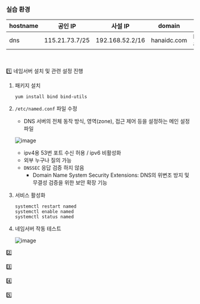 ### 실습 환경
| hostname | 공인 IP | 사설 IP | domain| OS |
|-----------|--------|----------|--------|------|
|dns|115.21.73.7/25|192.168.52.2/16|hanaidc.com|RHEL-8.9|

<br>

1️⃣ 네임서버 설치 및 관련 설정 진행
1. 패키지 설치
   ```
   yum install bind bind-utils
   ```


2. `/etc/named.conf` 파일 수정
   - DNS 서버의 전체 동작 방식, 영역(zone), 접근 제어 등을 설정하는 메인 설정 파일
   
    ![image](https://github.com/user-attachments/assets/7bad651b-f242-4b20-9f06-aba250f2b0fe)

     - ipv4용 53번 포트 수신 허용 / ipv6 비활성화
     - 외부 누구나 질의 가능
     - `DNSSEC` 응답 검증 하지 않음
       - Domain Name System Security Extensions: DNS의 위변조 방지 및 무결성 검증을 위한 보안 확장 기능

3. 서비스 활성화
   ```
   systemctl restart named
   systemctl enable named
   systemctl status named
   ```

4. 네임서버 작동 테스트
   
   ![image](https://github.com/user-attachments/assets/dd9daa48-02ba-430b-b19f-9b5f5f0c3542)


2️⃣

3️⃣

4️⃣

5️⃣
